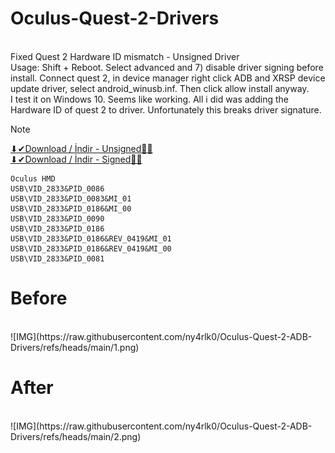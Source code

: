 # Oculus-Quest-2-Drivers
<br>Fixed Quest 2 Hardware ID mismatch - Unsigned Driver 
<br>Usage: Shift + Reboot. Select advanced and 7) disable driver signing before install. Connect quest 2, in device manager right click ADB and XRSP device update driver, select android_winusb.inf. Then click allow install anyway.
<br>I test it on Windows 10. Seems like working. All i did was adding the Hardware ID of quest 2 to driver. Unfortunately this breaks driver signature.
<br>
> [!NOTE]
<a href="https://github.com/ny4rlk0/Oculus-Quest-2-ADB-Drivers/releases/download/quest_2_adb_driver/Quest.2.ADB.Drivers.-.ny4rlk0.zip">⬇✔Download / İndir - Unsigned💾✅</a>
<br>
<a href="https://github.com/ny4rlk0/Oculus-Quest-2-ADB-Drivers/releases/download/quest_2_adb_driver/oculus-drivers.zip">⬇✔Download / İndir - Signed💾✅</a>
<br>
```
Oculus HMD
USB\VID_2833&PID_0086
USB\VID_2833&PID_0083&MI_01
USB\VID_2833&PID_0186&MI_00
USB\VID_2833&PID_0090
USB\VID_2833&PID_0186
USB\VID_2833&PID_0186&REV_0419&MI_01
USB\VID_2833&PID_0186&REV_0419&MI_00
USB\VID_2833&PID_0081
```
# Before
<br>
![IMG](https://raw.githubusercontent.com/ny4rlk0/Oculus-Quest-2-ADB-Drivers/refs/heads/main/1.png)

# After
<br>
![IMG](https://raw.githubusercontent.com/ny4rlk0/Oculus-Quest-2-ADB-Drivers/refs/heads/main/2.png)

